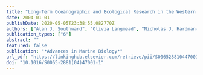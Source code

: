 ```yaml
---
title: "Long-Term Oceanographic and Ecological Research in the Western English Channel"
date: 2004-01-01
publishDate: 2020-05-05T23:38:55.082770Z
authors: ["Alan J. Southward", "Olivia Langmead", "Nicholas J. Hardman-Mountford", "James Aiken", "Gerald T. Boalch", "Paul R. Dando", "Martin J. Genner", "Ian Joint", "Michael A. Kendall", "Nicholas C. Halliday", "Roger P. Harris", "Rebecca Leaper", "Nova Mieszkowska", "Robin D. Pingree", "Anthony J. Richardson", "David W. Sims", "Tania Smith", "Anthony W. Walne", "Stephen J. Hawkins"]
publication_types: ["6"]
abstract: ""
featured: false
publication: "*Advances in Marine Biology*"
url_pdf: "https://linkinghub.elsevier.com/retrieve/pii/S0065288104470011"
doi: "10.1016/S0065-2881(04)47001-1"
---
```


